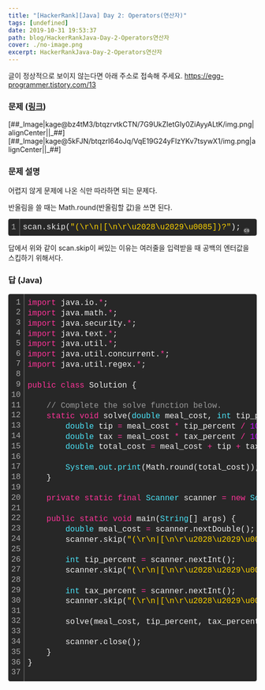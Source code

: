 ```yaml
---
title: "[HackerRank][Java] Day 2: Operators(연산자)"
tags: [undefined]
date: 2019-10-31 19:53:37
path: blog/HackerRankJava-Day-2-Operators연산자
cover: ./no-image.png
excerpt: HackerRankJava-Day-2-Operators연산자
---
```

글이 정상적으로 보이지 않는다면 아래 주소로 접속해 주세요.
https://egg-programmer.tistory.com/13
<h3 data-ke-size="size23">문제 (<a href="https://www.hackerrank.com/challenges/30-operators/problem?h_r=email&amp;unlock_token=79ae5c12d9e8eb62c4a3ee04b18d0167b6cdd3e5&amp;utm_campaign=30_days_of_code_continuous&amp;utm_medium=email&amp;utm_source=daily_reminder&amp;h_r=next-challenge&amp;h_v=zen" rel="noopener" target="_blank">링크</a>)</h3>

\[\#\#\_Image|kage@bz4tM3/btqzrvtkCTN/7G9UkZIetGIy0ZiAyyALtK/img.png|alignCenter||\_\#\#\]\[\#\#\_Image|kage@5kFJN/btqzrI64oJq/VqE19G24yFIzYKv7tsywX1/img.png|alignCenter||\_\#\#\]

<h3 data-ke-size="size23">문제 설명</h3>

어렵지 않게 문제에 나온 식만 따라하면 되는 문제다.

반올림을 쓸 때는 Math.round(반올림할 값)을 쓰면 된다.

<div class="colorscripter-code" style="color: #f0f0f0; font-family: Consolas, 'Liberation Mono', Menlo, Courier, monospace !important; position: relative !important; overflow: auto;">
<table cellpadding="0" cellspacing="0" class="colorscripter-code-table" style="margin: 0; padding: 0; border: none; background-color: #272727; border-radius: 4px;">
<tbody>
<tr>
<td style="padding: 6px; border-right: 2px solid #4f4f4f;">
<div style="margin: 0; padding: 0; word-break: normal; text-align: right; color: #aaa; font-family: Consolas, 'Liberation Mono', Menlo, Courier, monospace !important; line-height: 130%;">
<div style="line-height: 130%;">1</div>
</div>
</td>
<td style="padding: 6px 0; text-align: left;">
<div style="margin: 0; padding: 0; color: #f0f0f0; font-family: Consolas, 'Liberation Mono', Menlo, Courier, monospace !important; line-height: 130%;">
<div style="padding: 0 6px; white-space: pre; line-height: 130%;">scan.skip(<span style="color: #ffd500;">"(\r\n|[\n\r\u2028\u2029\u0085])?"</span>);</div>
</div>
</td>
<td style="vertical-align: bottom; padding: 0 2px 4px 0;"><a href="http://colorscripter.com/info#e" rel="noopener" style="text-decoration: none; color: white;" target="_blank"><span style="font-size: 9px; word-break: normal; background-color: #4f4f4f; color: white; border-radius: 10px; padding: 1px;">cs</span></a></td>
</tr>
</tbody>
</table>
</div>

답에서 위와 같이 scan.skip이 써있는 이유는 여러줄을 입력받을 때 공백의 엔터값을 스킵하기 위해서다.

<h3 data-ke-size="size23">답 (Java)</h3>

<div class="colorscripter-code" style="color: #f0f0f0; font-family: Consolas, 'Liberation Mono', Menlo, Courier, monospace !important; position: relative !important; overflow: auto;">
<table cellpadding="0" cellspacing="0" class="colorscripter-code-table" style="margin: 0; padding: 0; border: none; background-color: #272727; border-radius: 4px;">
<tbody>
<tr>
<td style="padding: 6px; border-right: 2px solid #4f4f4f;">
<div style="margin: 0; padding: 0; word-break: normal; text-align: right; color: #aaa; font-family: Consolas, 'Liberation Mono', Menlo, Courier, monospace !important; line-height: 130%;">
<div style="line-height: 130%;">1</div>
<div style="line-height: 130%;">2</div>
<div style="line-height: 130%;">3</div>
<div style="line-height: 130%;">4</div>
<div style="line-height: 130%;">5</div>
<div style="line-height: 130%;">6</div>
<div style="line-height: 130%;">7</div>
<div style="line-height: 130%;">8</div>
<div style="line-height: 130%;">9</div>
<div style="line-height: 130%;">10</div>
<div style="line-height: 130%;">11</div>
<div style="line-height: 130%;">12</div>
<div style="line-height: 130%;">13</div>
<div style="line-height: 130%;">14</div>
<div style="line-height: 130%;">15</div>
<div style="line-height: 130%;">16</div>
<div style="line-height: 130%;">17</div>
<div style="line-height: 130%;">18</div>
<div style="line-height: 130%;">19</div>
<div style="line-height: 130%;">20</div>
<div style="line-height: 130%;">21</div>
<div style="line-height: 130%;">22</div>
<div style="line-height: 130%;">23</div>
<div style="line-height: 130%;">24</div>
<div style="line-height: 130%;">25</div>
<div style="line-height: 130%;">26</div>
<div style="line-height: 130%;">27</div>
<div style="line-height: 130%;">28</div>
<div style="line-height: 130%;">29</div>
<div style="line-height: 130%;">30</div>
<div style="line-height: 130%;">31</div>
<div style="line-height: 130%;">32</div>
<div style="line-height: 130%;">33</div>
<div style="line-height: 130%;">34</div>
<div style="line-height: 130%;">35</div>
<div style="line-height: 130%;">36</div>
<div style="line-height: 130%;">37</div>
</div>
</td>
<td style="padding: 6px 0; text-align: left;">
<div style="margin: 0; padding: 0; color: #f0f0f0; font-family: Consolas, 'Liberation Mono', Menlo, Courier, monospace !important; line-height: 130%;">
<div style="padding: 0 6px; white-space: pre; line-height: 130%;"><span style="color: #ff3399;">import</span>&nbsp;java.io.<span style="color: #0086b3;"></span><span style="color: #ff3399;">*</span>;</div>
<div style="padding: 0 6px; white-space: pre; line-height: 130%;"><span style="color: #ff3399;">import</span>&nbsp;java.math.<span style="color: #0086b3;"></span><span style="color: #ff3399;">*</span>;</div>
<div style="padding: 0 6px; white-space: pre; line-height: 130%;"><span style="color: #ff3399;">import</span>&nbsp;java.security.<span style="color: #0086b3;"></span><span style="color: #ff3399;">*</span>;</div>
<div style="padding: 0 6px; white-space: pre; line-height: 130%;"><span style="color: #ff3399;">import</span>&nbsp;java.text.<span style="color: #0086b3;"></span><span style="color: #ff3399;">*</span>;</div>
<div style="padding: 0 6px; white-space: pre; line-height: 130%;"><span style="color: #ff3399;">import</span>&nbsp;java.util.<span style="color: #0086b3;"></span><span style="color: #ff3399;">*</span>;</div>
<div style="padding: 0 6px; white-space: pre; line-height: 130%;"><span style="color: #ff3399;">import</span>&nbsp;java.util.concurrent.<span style="color: #0086b3;"></span><span style="color: #ff3399;">*</span>;</div>
<div style="padding: 0 6px; white-space: pre; line-height: 130%;"><span style="color: #ff3399;">import</span>&nbsp;java.util.regex.<span style="color: #0086b3;"></span><span style="color: #ff3399;">*</span>;</div>
<div style="padding: 0 6px; white-space: pre; line-height: 130%;">&nbsp;</div>
<div style="padding: 0 6px; white-space: pre; line-height: 130%;"><span style="color: #ff3399;">public</span>&nbsp;<span style="color: #ff3399;">class</span>&nbsp;Solution&nbsp;{</div>
<div style="padding: 0 6px; white-space: pre; line-height: 130%;">&nbsp;</div>
<div style="padding: 0 6px; white-space: pre; line-height: 130%;">&nbsp;&nbsp;&nbsp;&nbsp;<span style="color: #999999;">//&nbsp;Complete&nbsp;the&nbsp;solve&nbsp;function&nbsp;below.</span></div>
<div style="padding: 0 6px; white-space: pre; line-height: 130%;">&nbsp;&nbsp;&nbsp;&nbsp;<span style="color: #ff3399;">static</span>&nbsp;<span style="color: #ff3399;">void</span>&nbsp;solve(<span style="color: #4be6fa;">double</span>&nbsp;meal_cost,&nbsp;<span style="color: #4be6fa;">int</span>&nbsp;tip_percent,&nbsp;<span style="color: #4be6fa;">int</span>&nbsp;tax_percent)&nbsp;{</div>
<div style="padding: 0 6px; white-space: pre; line-height: 130%;">&nbsp;&nbsp;&nbsp;&nbsp;&nbsp;&nbsp;&nbsp;&nbsp;<span style="color: #4be6fa;">double</span>&nbsp;tip&nbsp;<span style="color: #0086b3;"></span><span style="color: #ff3399;">=</span>&nbsp;meal_cost&nbsp;<span style="color: #0086b3;"></span><span style="color: #ff3399;">*</span>&nbsp;tip_percent&nbsp;<span style="color: #0086b3;"></span><span style="color: #ff3399;">/</span>&nbsp;<span style="color: #c10aff;">100</span>;</div>
<div style="padding: 0 6px; white-space: pre; line-height: 130%;">&nbsp;&nbsp;&nbsp;&nbsp;&nbsp;&nbsp;&nbsp;&nbsp;<span style="color: #4be6fa;">double</span>&nbsp;tax&nbsp;<span style="color: #0086b3;"></span><span style="color: #ff3399;">=</span>&nbsp;meal_cost&nbsp;<span style="color: #0086b3;"></span><span style="color: #ff3399;">*</span>&nbsp;tax_percent&nbsp;<span style="color: #0086b3;"></span><span style="color: #ff3399;">/</span>&nbsp;<span style="color: #c10aff;">100</span>;</div>
<div style="padding: 0 6px; white-space: pre; line-height: 130%;">&nbsp;&nbsp;&nbsp;&nbsp;&nbsp;&nbsp;&nbsp;&nbsp;<span style="color: #4be6fa;">double</span>&nbsp;total_cost&nbsp;<span style="color: #0086b3;"></span><span style="color: #ff3399;">=</span>&nbsp;meal_cost&nbsp;<span style="color: #0086b3;"></span><span style="color: #ff3399;">+</span>&nbsp;tip&nbsp;<span style="color: #0086b3;"></span><span style="color: #ff3399;">+</span>&nbsp;tax;</div>
<div style="padding: 0 6px; white-space: pre; line-height: 130%;">&nbsp;</div>
<div style="padding: 0 6px; white-space: pre; line-height: 130%;">&nbsp;&nbsp;&nbsp;&nbsp;&nbsp;&nbsp;&nbsp;&nbsp;<span style="color: #4be6fa;">System</span>.<span style="color: #4be6fa;">out</span>.<span style="color: #4be6fa;">print</span>(Math.round(total_cost));</div>
<div style="padding: 0 6px; white-space: pre; line-height: 130%;">&nbsp;&nbsp;&nbsp;&nbsp;}</div>
<div style="padding: 0 6px; white-space: pre; line-height: 130%;">&nbsp;</div>
<div style="padding: 0 6px; white-space: pre; line-height: 130%;">&nbsp;&nbsp;&nbsp;&nbsp;<span style="color: #ff3399;">private</span>&nbsp;<span style="color: #ff3399;">static</span>&nbsp;<span style="color: #ff3399;">final</span>&nbsp;<span style="color: #4be6fa;">Scanner</span>&nbsp;scanner&nbsp;<span style="color: #0086b3;"></span><span style="color: #ff3399;">=</span>&nbsp;<span style="color: #ff3399;">new</span>&nbsp;<span style="color: #4be6fa;">Scanner</span>(<span style="color: #4be6fa;">System</span>.<span style="color: #4be6fa;">in</span>);</div>
<div style="padding: 0 6px; white-space: pre; line-height: 130%;">&nbsp;</div>
<div style="padding: 0 6px; white-space: pre; line-height: 130%;">&nbsp;&nbsp;&nbsp;&nbsp;<span style="color: #ff3399;">public</span>&nbsp;<span style="color: #ff3399;">static</span>&nbsp;<span style="color: #ff3399;">void</span>&nbsp;main(<span style="color: #4be6fa;">String</span>[]&nbsp;args)&nbsp;{</div>
<div style="padding: 0 6px; white-space: pre; line-height: 130%;">&nbsp;&nbsp;&nbsp;&nbsp;&nbsp;&nbsp;&nbsp;&nbsp;<span style="color: #4be6fa;">double</span>&nbsp;meal_cost&nbsp;<span style="color: #0086b3;"></span><span style="color: #ff3399;">=</span>&nbsp;scanner.nextDouble();</div>
<div style="padding: 0 6px; white-space: pre; line-height: 130%;">&nbsp;&nbsp;&nbsp;&nbsp;&nbsp;&nbsp;&nbsp;&nbsp;scanner.skip(<span style="color: #ffd500;">"(\r\n|[\n\r\u2028\u2029\u0085])?"</span>);</div>
<div style="padding: 0 6px; white-space: pre; line-height: 130%;">&nbsp;</div>
<div style="padding: 0 6px; white-space: pre; line-height: 130%;">&nbsp;&nbsp;&nbsp;&nbsp;&nbsp;&nbsp;&nbsp;&nbsp;<span style="color: #4be6fa;">int</span>&nbsp;tip_percent&nbsp;<span style="color: #0086b3;"></span><span style="color: #ff3399;">=</span>&nbsp;scanner.nextInt();</div>
<div style="padding: 0 6px; white-space: pre; line-height: 130%;">&nbsp;&nbsp;&nbsp;&nbsp;&nbsp;&nbsp;&nbsp;&nbsp;scanner.skip(<span style="color: #ffd500;">"(\r\n|[\n\r\u2028\u2029\u0085])?"</span>);</div>
<div style="padding: 0 6px; white-space: pre; line-height: 130%;">&nbsp;</div>
<div style="padding: 0 6px; white-space: pre; line-height: 130%;">&nbsp;&nbsp;&nbsp;&nbsp;&nbsp;&nbsp;&nbsp;&nbsp;<span style="color: #4be6fa;">int</span>&nbsp;tax_percent&nbsp;<span style="color: #0086b3;"></span><span style="color: #ff3399;">=</span>&nbsp;scanner.nextInt();</div>
<div style="padding: 0 6px; white-space: pre; line-height: 130%;">&nbsp;&nbsp;&nbsp;&nbsp;&nbsp;&nbsp;&nbsp;&nbsp;scanner.skip(<span style="color: #ffd500;">"(\r\n|[\n\r\u2028\u2029\u0085])?"</span>);</div>
<div style="padding: 0 6px; white-space: pre; line-height: 130%;">&nbsp;</div>
<div style="padding: 0 6px; white-space: pre; line-height: 130%;">&nbsp;&nbsp;&nbsp;&nbsp;&nbsp;&nbsp;&nbsp;&nbsp;solve(meal_cost,&nbsp;tip_percent,&nbsp;tax_percent);</div>
<div style="padding: 0 6px; white-space: pre; line-height: 130%;">&nbsp;</div>
<div style="padding: 0 6px; white-space: pre; line-height: 130%;">&nbsp;&nbsp;&nbsp;&nbsp;&nbsp;&nbsp;&nbsp;&nbsp;scanner.close();</div>
<div style="padding: 0 6px; white-space: pre; line-height: 130%;">&nbsp;&nbsp;&nbsp;&nbsp;}</div>
<div style="padding: 0 6px; white-space: pre; line-height: 130%;">}</div>
<div style="padding: 0 6px; white-space: pre; line-height: 130%;">&nbsp;</div>
</div>
<div style="text-align: right; margin-top: -13px; margin-right: 5px; font-size: 9px; font-style: italic;"><a href="http://colorscripter.com/info#e" rel="noopener" style="color: #4f4f4ftext-decoration:none;" target="_blank">Colored by Color Scripter</a></div>
</td>
<td style="vertical-align: bottom; padding: 0 2px 4px 0;"><a href="http://colorscripter.com/info#e" rel="noopener" style="text-decoration: none; color: white;" target="_blank"><span style="font-size: 9px; word-break: normal; background-color: #4f4f4f; color: white; border-radius: 10px; padding: 1px;">cs</span></a></td>
</tr>
</tbody>
</table>
</div>